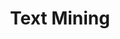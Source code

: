 ---
title: "Text Mining"
location: "University Passau, Passau, Germany"
role: "Tutor, Lecturer"
semester: "2018-04 - 2018-09 (SS)"
---